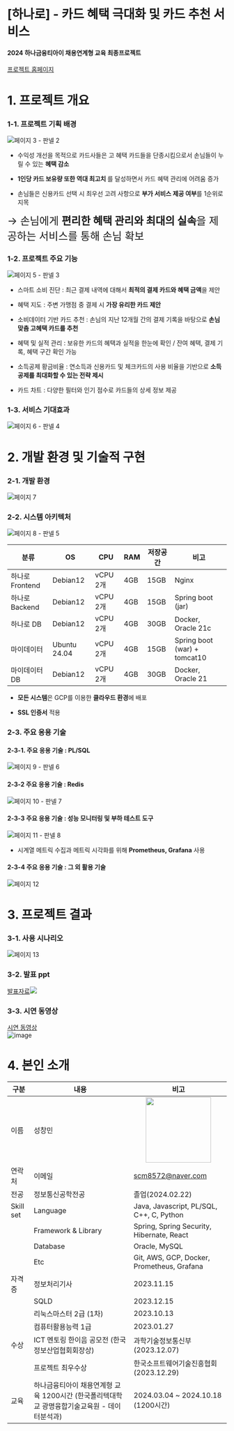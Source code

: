 # [하나로] - 카드 혜택 극대화 및 카드 추천 서비스

#### 2024 하나금융티아이 채용연계형 교육 최종프로젝트

[프로젝트 홈페이지](https://hana-ro.site)

# 1. 프로젝트 개요

### 1-1. 프로젝트 기획 배경
![페이지 3 - 판넬 2](https://github.com/user-attachments/assets/471005df-15e3-4777-b251-55069670504d)

- 수익성 개선을 목적으로 카드사들은 고 혜택 카드들을 단종시킴으로서 손님들이 누릴 수 있는 <strong>혜택 감소</strong>

- <strong>1인당 카드 보유량 또한 역대 최고치 </strong>를 달성하면서 카드 혜택 관리에 어려움 증가

- 손님들은 신용카드 선택 시 최우선 고려 사항으로 <strong>부가 서비스 제공 여부</strong>를 1순위로 지목

<span style="font-size: 24px;">&rarr; 손님에게 <strong>편리한 혜택 관리와 최대의 실속</strong>을 제공하는 서비스를 통해 손님 확보</span>

### 1-2. 프로젝트 주요 기능
![페이지 5 - 판넬 3](https://github.com/user-attachments/assets/9df03ece-ee75-4bed-ad7d-26b6a2dd2fb4)

- 스마트 소비 진단 : 최근 결제 내역에 대해서 <strong>최적의 결제 카드와 혜택 금액</strong>을 제안

- 혜택 지도 : 주변 가맹점 중 결제 시 <strong>가장 유리한 카드 제안</strong>

- 소비데이터 기반 카드 추천 : 손님의 지난 12개월 간의 결제 기록을 바탕으로 <strong>손님 맞춤 고혜택 카드를 추천</strong>

- 혜택 및 실적 관리 : 보유한 카드의 혜택과 실적을 한눈에 확인 / 잔여 혜택, 결제 기록, 혜택 구간 확인 가능

- 소득공제 황금비율 : 연소득과 신용카드 및 체크카드의 사용 비율을 기반으로 <strong>소득공제를 최대화할 수 있는 전략 제시</strong>

- 카드 차트 : 다양한 필터와 인기 점수로 카드들의 상세 정보 제공

### 1-3. 서비스 기대효과
![페이지 6 - 판넬 4](https://github.com/user-attachments/assets/c9e624ea-b802-4519-a041-cabb4204ce3f)

# 2. 개발 환경 및 기술적 구현

### 2-1. 개발 환경
![페이지 7](https://github.com/user-attachments/assets/d1799e70-9443-413b-95ea-b2e8241b96d5)

### 2-2. 시스템 아키텍처
![페이지 8 - 판넬 5](https://github.com/user-attachments/assets/b775a7c3-20e3-46de-8396-3b394e355fb6)

| 분류            | OS           | CPU      | RAM | 저장공간 | 비고                         |
| --------------- | ------------ | -------- | --- | -------- | ---------------------------- |
| 하나로 Frontend | Debian12     | vCPU 2개 | 4GB | 15GB     | Nginx                        |
| 하나로 Backend  | Debian12     | vCPU 2개 | 4GB | 15GB     | Spring boot (jar)            |
| 하나로 DB       | Debian12     | vCPU 2개 | 4GB | 30GB     | Docker, Oracle 21c           |
| 마이데이터      | Ubuntu 24.04 | vCPU 2개 | 4GB | 15GB     | Spring boot (war) + tomcat10 |
| 마이데이터 DB   | Debian12     | vCPU 2개 | 4GB | 30GB     | Docker, Oracle 21            |

- <strong>모든 시스템</strong>은 GCP를 이용한 <strong>클라우드 환경</strong>에 배포

- <strong> SSL 인증서</strong> 적용

### 2-3. 주요 응용 기술

#### 2-3-1. 주요 응용 기술 : PL/SQL
![페이지 9 - 판넬 6](https://github.com/user-attachments/assets/025d8eaa-e86e-4101-a4c9-58c7fbd11158)

#### 2-3-2 주요 응용 기술 : Redis
![페이지 10 - 판넬 7](https://github.com/user-attachments/assets/afbb32cd-6ccf-4aeb-8e56-1b1c4083fef3)

#### 2-3-3 주요 응용 기술 : 성능 모니터링 및 부하 테스트 도구
![페이지 11 - 판넬 8](https://github.com/user-attachments/assets/19456ff5-173f-4d0c-bdfc-8e864125b776)

- 시계열 메트릭 수집과 메트릭 시각화를 위해 <strong>Prometheus, Grafana</strong> 사용

#### 2-3-4 주요 응용 기술 : 그 외 활용 기술
![페이지 12](https://github.com/user-attachments/assets/4001edf4-7244-46a9-a4a5-c4c6415e88f2)

# 3. 프로젝트 결과

### 3-1. 사용 시나리오
![페이지 13](https://github.com/user-attachments/assets/3a1e3fdf-d585-460d-ad4c-eb791ba4a2ea)

### 3-2. 발표 ppt
[발표자료<img src="https://github.com/user-attachments/assets/b216a7b0-7e63-4f21-ace3-84c56ef81c3d" />
](/산출물/성창민_하나로.pdf) <br/>

### 3-3. 시연 동영상

<a href="https://">시연 동영상</a><br/>
![image](https://github.com/user-attachments/assets/0362a7c2-b69a-4a3d-b150-b6ed29a446fc)

# 4. 본인 소개

| 구분      | 내용                                                                                         | 비고                                       |
| --------- | -------------------------------------------------------------------------------------------- | ------------------------------------------ |
| 이름      | 성창민                                                                                       |   <img src="https://github.com/user-attachments/assets/f277dcc5-3ce2-4aca-a751-865dbc0d6bea" width="150px" style="display: block; margin: 0 auto;" >|
| 연락처    | 이메일                                                                                       | scm8572@naver.com                          |
| 전공      | 정보통신공학전공                                                                             | 졸업(2024.02.22)                           |
| Skill set | Language                                                                                     | Java, Javascript, PL/SQL, C++, C, Python   |
|           | Framework & Library                                                                          | Spring, Spring Security, Hibernate, React  |
|           | Database                                                                                     | Oracle, MySQL                              |
|           | Etc                                                                                          | Git, AWS, GCP, Docker, Prometheus, Grafana |
| 자격증    | 정보처리기사                                                                                 | 2023.11.15                                 |
|           | SQLD                                                                                         | 2023.12.15                                 |
|           | 리눅스마스터 2급 (1차)                                                                       | 2023.10.13                                 |
|           | 컴퓨터활용능력 1급                                                                           | 2023.01.27                                 |
| 수상      | ICT 멘토링 한이음 공모전 (한국정보산업협회회장상)                                            | 과학기술정보통신부 (2023.12.07)            |
|           | 프로젝트 최우수상                                                                            | 한국소프트웨어기술진흥협회 (2023.12.29)    |
| 교육      | 하나금융티아이 채용연계형 교육 1200시간 (한국폴리텍대학교 광명융합기술교육원 - 데이터분석과) | 2024.03.04 ~ 2024.10.18 (1200시간)         |
